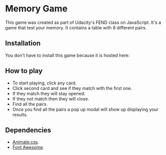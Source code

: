 # Memory Game

This game was created as part of Udacity's FEND class on JavaScript.
It's a game that test your memory. It contains a table with 8 different pairs.

## Installation
You don't have to install this game because it is hosted here:


## How to play

- To start playing, click any card. 
- Click second card and see if they match with the first one.
- If they match they will stay opened.
- If they not match then they will close.
- Find all the pairs.
- Once you find all the pairs a pop up modal will show up displaying your results.

## Dependencies

- [Animate.css](https://daneden.github.io/animate.css/).
- [Font Awesome](https://fontawesome.com/v4.7.0/).